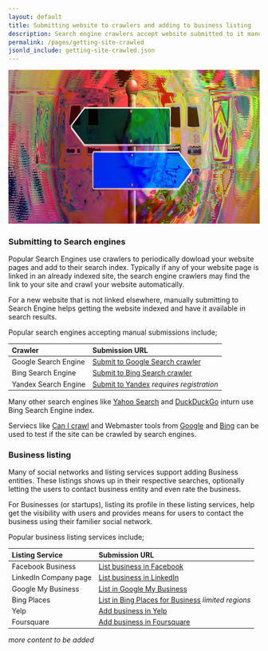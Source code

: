 ```yaml
---
layout: default
title: Submitting website to crawlers and adding to business listing
description: Search engine crawlers accept website submitted to it manually and can crawl from it. Business listing services helps making website visible in the local area.
permalink: /pages/getting-site-crawled
jsonld_include: getting-site-crawled.json
---
```


<img src="/assets/images/away-1991860_1920.jpg" width="832" height="308" alt="directions">

### Submitting to Search engines

Popular Search Engines use crawlers to periodically dowload your website pages and add to their search index. Typically if any of your website page is linked in an already indexed site, the search engine crawlers may find the link to your site and crawl your website automatically.

For a new website that is not linked elsewhere, manually submitting to Search Engine helps getting the website indexed and have it available in search results.

Popular search engines accepting manual submissions include;

| Crawler              | Submission URL                                                                        |
|:---------------------|:--------------------------------------------------------------------------------------|
| Google Search Engine | [Submit to Google Search crawler](https://www.google.com/webmasters/tools/submit-url) |
| Bing Search Engine   | [Submit to Bing Search crawler](https:www.bing.com/toolbox/submit-site-url)           |
| Yandex Search Engine | [Submit to Yandex](https://webmaster.yandex.com/sites/add/) _requires registration_   |

Many other search engines like [Yahoo Search](https://search.yahoo.com) and [DuckDuckGo](https://duckduckgo.com/) inturn use Bing Search Engine index.

Serviecs like [Can I crawl](http://canicrawl.com/) and Webmaster tools from [Google](https://www.google.com/webmasters/tools/dashboard) and [Bing](https://www.bing.com/webmaster/diagnostics/seo/analyzer) can be used to test if the site can be crawled by search engines.

### Business listing

Many of social networks and listing services support adding Business entities. These listings shows up in their respective searches, optionally letting the users to contact business entity and even rate the business.

For Businesses (or startups), listing its profile in these listing services, help get the visibility with users and provides means for users to contact the business using their familier social network.

Popular business listing services include;

| Listing Service      | Submission URL                                                                  |
|:---------------------|:--------------------------------------------------------------------------------|
| Facebook Business    | [List business in Facebook](https://www.facebook.com/pages/create/)             |
| LinkedIn Company page| [List business in LinkedIn](https://www.linkedin.com/company/add/show)          |
| Google My Business   | [List in Google My Business](https://www.google.com/business/add)               |
| Bing Places          | [List in Bing Places for Business](https://www.bingplaces.com/DashBoard/Home) _limited regions_ |
| Yelp                 | [Add business in Yelp](https://biz.yelp.com/signup_business/new)                |
| Foursquare           | [Add business in Foursquare](http://business.foursquare.com/)                   |

_more content to be added_
